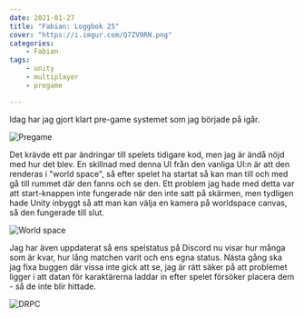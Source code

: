 ```yaml
---
date: 2021-01-27
title: "Fabian: Loggbok 25"
cover: "https://i.imgur.com/Q7ZV9RN.png"
categories: 
    - Fabian
tags:
    - unity
    - multiplayer
    - pregame

---
```


Idag har jag gjort klart pre-game systemet som jag började på igår. 

![Pregame](https://cdn.discordapp.com/attachments/497674513224564736/803929527998218250/unknown.png)

Det krävde ett par ändringar till spelets tidigare kod, men jag är ändå nöjd med hur det blev. En skillnad med denna UI från den vanliga UI:n är att den renderas i "world space", så efter spelet ha startat så kan man till och med gå till rummet där den fanns och se den. Ett problem jag hade med detta var att start-knappen inte fungerade när den inte satt på skärmen, men tydligen hade Unity inbyggt så att man kan välja en kamera på worldspace canvas, så den fungerade till slut. 

![World space](https://i.imgur.com/Dg6apzk.jpeg)

Jag har även uppdaterat så ens spelstatus på Discord nu visar hur många som är kvar, hur lång matchen varit och ens egna status. Nästa gång ska jag fixa buggen där vissa inte gick att se, jag är rätt säker på att problemet ligger i att datan för karaktärerna laddar in efter spelet försöker placera dem - så de inte blir hittade.

![DRPC](https://i.imgur.com/Wq2DFms.png)